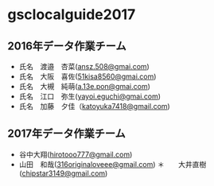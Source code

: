 # gsclocalguide2017

## 2016年データ作業チーム
* 氏名　渡邉　杏菜(ansz.508@gmai.com)
* 氏名　大阪　喜佐(51kisa8560@gmai.com)
* 氏名　大槻　純萌(a.13e.pon@gmai.com)
* 氏名　江口　弥生(yayoi.eguchi@gmai.com)
* 氏名　加藤　夕佳（katoyuka7418@gmail.com)

## 2017年データ作業チーム
* 谷中大翔(hirotooo777@gmail.com)
* 山田　和哉(316originaloveee@gmail.com)
＊　　大井直樹(chipstar3149@gmail.com)
